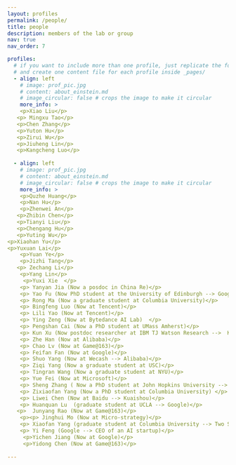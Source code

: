 ```yaml
---
layout: profiles
permalink: /people/
title: people
description: members of the lab or group
nav: true
nav_order: 7

profiles:
  # if you want to include more than one profile, just replicate the following block
  # and create one content file for each profile inside _pages/
  - align: left
    # image: prof_pic.jpg
    # content: about_einstein.md
    # image_circular: false # crops the image to make it circular
    more_info: >
    <p>Xiao Liu</p>
   <p> Mingxu Tao</p>
   <p>Chen Zhang</p>
   <p>Yuton Hu</p>
   <p>Zirui Wu</p>
   <p>Jiuheng Lin</p>
   <p>Kangcheng Luo</p>
   
  - align: left
    # image: prof_pic.jpg
    # content: about_einstein.md
    # image_circular: false # crops the image to make it circular
    more_info: >
    <p>Quzhe Huang</p>
    <p>Nan Hu</p>
    <p>Zhenwei An</p>
   <p>Zhibin Chen</p>
   <p>Tianyi Liu</p>
   <p>Chengang Hu</p>
   <p>Yuting Wu</p>
<p>Xiaohan Yu</p>
<p>Yuxuan Lai</p>
    <p>Yuan Ye</p>
    <p>Jizhi Tang</p>
   <p> Zechang Li</p>
    <p>Yang Lin</p>
     <p>Yuxi Xie  </p>
    <p> Yanyan Jia (Now a posdoc in China Re)</p>
    <p> Yao Fu (Now PhD student at the University of Edinburgh --> Google Deepmind )</p>
    <p> Rong Ma (Now a graduate student at Columbia University)</p>
    <p> Bingfeng Luo (Now at Tencent)</p>
    <p> Lili Yao (Now at Tencent)</p>
    <p> Ying Zeng (Now at Bytedance AI Lab)  </p>
    <p> Pengshan Cai (Now a PhD student at UMass Amherst)</p>
    <p> Kun Xu (Now postdoc researcher at IBM TJ Watson Research -->  Kuaishou)</p>
    <p> Zhe Han (Now at Alibaba)</p>
    <p> Chao Lv (Now at Game@163)</p>
    <p> Feifan Fan (Now at Google)</p>
    <p> Shuo Yang (Now at Wecash --> Alibaba)</p>
    <p> Ziqi Yang (Now a graduate student at USC)</p>
    <p> Tingran Wang (Now a graduate student at NYU)</p>
    <p> Yue Fei (Now at Microsoft)</p>
    <p> Sheng Zhang ( Now a PhD student at John Hopkins University --> Researcher at Microsoft Research)</p>
    <p> Zixiaofan Yang (Now a PhD student at Columbia University) </p>
    <p> Liwei Chen (Now at Baidu --> Kuaishou)</p>
    <p> Huanquan Lu  (graduate student at UCLA --> Google)</p>
   <p>  Junyang Rao (Now at Game@163)</p>
    <p><p> Jinghui Mo (Now at Micro-strategy)</p>
    <p> Xiaofan Yang (graduate student at Columbia University --> Two Sigma)</p>
    <p> Yi Feng (Google --> CEO of an AI startup)</p>
     <p>Yichen Jiang (Now at Google)</p>
     <p>Yidong Chen (Now at Game@163)</p>
   
---
```

